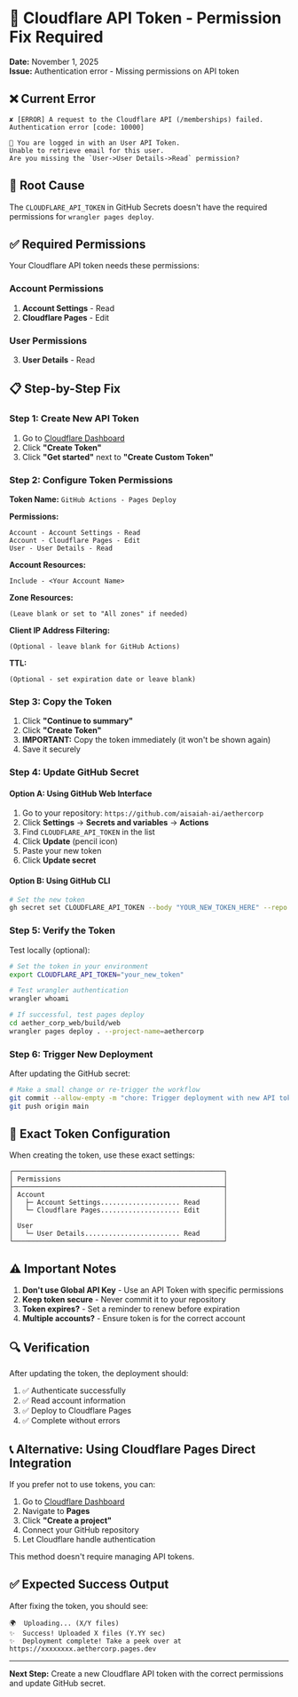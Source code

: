 # 🔑 Cloudflare API Token - Permission Fix Required

**Date:** November 1, 2025  
**Issue:** Authentication error - Missing permissions on API token

## ❌ **Current Error**

```
✘ [ERROR] A request to the Cloudflare API (/memberships) failed.
Authentication error [code: 10000]

👋 You are logged in with an User API Token. 
Unable to retrieve email for this user. 
Are you missing the `User->User Details->Read` permission?
```

## 🔧 **Root Cause**

The `CLOUDFLARE_API_TOKEN` in GitHub Secrets doesn't have the required permissions for `wrangler pages deploy`.

## ✅ **Required Permissions**

Your Cloudflare API token needs these permissions:

### **Account Permissions**
1. **Account Settings** - Read
2. **Cloudflare Pages** - Edit

### **User Permissions**
3. **User Details** - Read

## 📋 **Step-by-Step Fix**

### **Step 1: Create New API Token**

1. Go to [Cloudflare Dashboard](https://dash.cloudflare.com/profile/api-tokens)
2. Click **"Create Token"**
3. Click **"Get started"** next to **"Create Custom Token"**

### **Step 2: Configure Token Permissions**

**Token Name:** `GitHub Actions - Pages Deploy`

**Permissions:**
```
Account - Account Settings - Read
Account - Cloudflare Pages - Edit
User - User Details - Read
```

**Account Resources:**
```
Include - <Your Account Name>
```

**Zone Resources:**
```
(Leave blank or set to "All zones" if needed)
```

**Client IP Address Filtering:**
```
(Optional - leave blank for GitHub Actions)
```

**TTL:**
```
(Optional - set expiration date or leave blank)
```

### **Step 3: Copy the Token**

1. Click **"Continue to summary"**
2. Click **"Create Token"**
3. **IMPORTANT:** Copy the token immediately (it won't be shown again)
4. Save it securely

### **Step 4: Update GitHub Secret**

#### **Option A: Using GitHub Web Interface**

1. Go to your repository: `https://github.com/aisaiah-ai/aethercorp`
2. Click **Settings** → **Secrets and variables** → **Actions**
3. Find `CLOUDFLARE_API_TOKEN` in the list
4. Click **Update** (pencil icon)
5. Paste your new token
6. Click **Update secret**

#### **Option B: Using GitHub CLI**

```bash
# Set the new token
gh secret set CLOUDFLARE_API_TOKEN --body "YOUR_NEW_TOKEN_HERE" --repo aisaiah-ai/aethercorp
```

### **Step 5: Verify the Token**

Test locally (optional):

```bash
# Set the token in your environment
export CLOUDFLARE_API_TOKEN="your_new_token"

# Test wrangler authentication
wrangler whoami

# If successful, test pages deploy
cd aether_corp_web/build/web
wrangler pages deploy . --project-name=aethercorp
```

### **Step 6: Trigger New Deployment**

After updating the GitHub secret:

```bash
# Make a small change or re-trigger the workflow
git commit --allow-empty -m "chore: Trigger deployment with new API token"
git push origin main
```

## 🎯 **Exact Token Configuration**

When creating the token, use these exact settings:

```
┌─────────────────────────────────────────────────────┐
│ Permissions                                         │
├─────────────────────────────────────────────────────┤
│ Account                                             │
│   ├─ Account Settings.................... Read      │
│   └─ Cloudflare Pages.................... Edit      │
│                                                     │
│ User                                                │
│   └─ User Details........................ Read      │
└─────────────────────────────────────────────────────┘
```

## ⚠️ **Important Notes**

1. **Don't use Global API Key** - Use an API Token with specific permissions
2. **Keep token secure** - Never commit it to your repository
3. **Token expires?** - Set a reminder to renew before expiration
4. **Multiple accounts?** - Ensure token is for the correct account

## 🔍 **Verification**

After updating the token, the deployment should:

1. ✅ Authenticate successfully
2. ✅ Read account information
3. ✅ Deploy to Cloudflare Pages
4. ✅ Complete without errors

## 📞 **Alternative: Using Cloudflare Pages Direct Integration**

If you prefer not to use tokens, you can:

1. Go to [Cloudflare Dashboard](https://dash.cloudflare.com/)
2. Navigate to **Pages**
3. Click **"Create a project"**
4. Connect your GitHub repository
5. Let Cloudflare handle authentication

This method doesn't require managing API tokens.

## ✅ **Expected Success Output**

After fixing the token, you should see:

```
🌍  Uploading... (X/Y files)
✨  Success! Uploaded X files (Y.YY sec)
✨  Deployment complete! Take a peek over at https://xxxxxxxx.aethercorp.pages.dev
```

---

**Next Step:** Create a new Cloudflare API token with the correct permissions and update GitHub secret.

